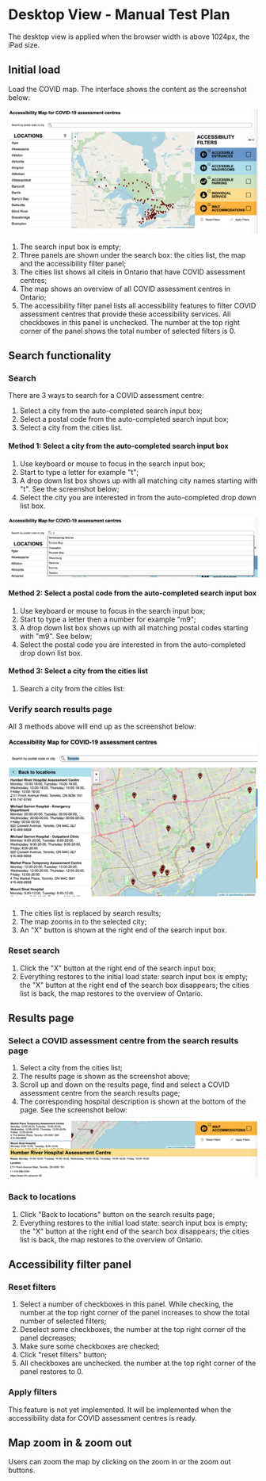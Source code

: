 # Desktop View - Manual Test Plan

The desktop view is applied when the browser width is above 1024px, the iPad size.

## Initial load

Load the COVID map. The interface shows the content as the screenshot below:

![Desktop View - Initial Load](images/desktopInitialLoad.png)

1. The search input box is empty;
2. Three panels are shown under the search box: the cities list, the map and the accessibility filter panel;
3. The cities list shows all citeis in Ontario that have COVID assessment centres;
4. The map shows an overview of all COVID assessment centres in Ontario;
5. The accessibility filter panel lists all accessibility features to filter COVID assessment centres that provide
these accessibility services. All checkboxes in this panel is unchecked. The number at the top right corner of the
panel shows the total number of selected filters is 0.

## Search functionality

### Search

There are 3 ways to search for a COVID assessment centre:

1. Select a city from the auto-completed search input box;
2. Select a postal code from the auto-completed search input box;
3. Select a city from the cities list.

#### Method 1: Select a city from the auto-completed search input box

1. Use keyboard or mouse to focus in the search input box;
2. Start to type a letter for example "t";
3. A drop down list box shows up with all matching city names starting with "t". See the screenshot below;
4. Select the city you are interested in from the auto-completed drop down list box.

![Desktop View - Auto Complete Search](images/searchAutoComplete.png)

#### Method 2: Select a postal code from the auto-completed search input box

1. Use keyboard or mouse to focus in the search input box;
2. Start to type a letter then a number for example "m9";
3. A drop down list box shows up with all matching postal codes starting with "m9". See below;
4. Select the postal code you are interested in from the auto-completed drop down list box.

#### Method 3: Select a city from the cities list

1. Search a city from the cities list:

### Verify search results page

All 3 methods above will end up as the screenshot below:

![Desktop View - Search Results](images/searchResults.png)

1. The cities list is replaced by search results;
2. The map zooms in to the selected city;
3. An "X" button is shown at the right end of the search input box.

### Reset search

1. Click the "X" button at the right end of the search input box;
2. Everything restores to the initial load state: search input box is empty; the "X" button at the right end of the
search box disappears; the cities list is back, the map restores to the overview of Ontario.

## Results page

### Select a COVID assessment centre from the search results page

1. Select a city from the cities list;
2. The results page is shown as the screenshot above;
3. Scroll up and down on the results page, find and select a COVID assessment centre from the search results page;
4. The corresponding hospital description is shown at the bottom of the page. See the screenshot below:

![Desktop View - Hospital Description](images/hospitalDescription.png)

### Back to locations

1. Click "Back to locations" button on the search results page;
2. Everything restores to the initial load state: search input box is empty; the "X" button at the right end of the
search box disappears; the cities list is back, the map restores to the overview of Ontario.

## Accessibility filter panel

### Reset filters

1. Select a number of checkboxes in this panel. While checking, the number at the top right corner of the panel
increases to show the total number of selected filters;
2. Deselect some checkboxes, the number at the top right corner of the panel decreases;
3. Make sure some checkboxes are checked;
4. Click "reset filters" button;
5. All checkboxes are unchecked. the number at the top right corner of the panel restores to 0.

### Apply filters

This feature is not yet implemented. It will be implemented when the accessibility data for COVID assessment centres
is ready.

## Map zoom in & zoom out

Users can zoom the map by clicking on the zoom in or the zoom out buttons.
